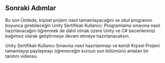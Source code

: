 ## Sonraki Adımlar

Bu son Ünitede, kişisel projeni nasıl tamamlayacağını ve okul programın boyunca girebileceğin Unity Sertifikalı Kullanıcı: Programlama sınavına nasıl hazırlanacağını öğrenmek de dahil olmak üzere Unity ve C# becerilerinizi bağımsız olarak geliştirmeye devam etmeye hazırlanacaksın.

Unity Sertifikalı Kullanıcı Sınavına nasıl hazırlanmayı ve kendi Kişisel Projeni tamamlayıp paylaşmayı öğreneceğin kursun son bölümünü anlatan bir tanıtım videosu.


